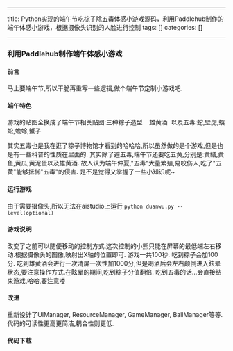 
--- 
title:  Python实现的端午节吃棕子除五毒体感小游戏源码，利用Paddlehub制作的端午体感小游戏，根据摄像头识别的人脸进行控制 
tags: []
categories: [] 

---
### 利用Paddlehub制作端午体感小游戏

#### 前言

马上要端午节,所以干脆再重写一些逻辑,做个端午节定制小游戏吧.

#### 端午特色

游戏的贴图全换成了端午节相关贴图:三种粽子造型 <img src="https://img-blog.csdnimg.cn/img_convert/59e3d71e85c250e11f5fede54e60d3fa.png" alt=""> <img src="https://img-blog.csdnimg.cn/img_convert/6931a42dd02eee58c216b09c0b39c7fe.png" alt=""> <img src="https://img-blog.csdnimg.cn/img_convert/4657bf455f8217df04ab5bf89ac020c1.png" alt=""> 雄黄酒 <img src="https://img-blog.csdnimg.cn/img_convert/c3b011eb7d8626c31ac4ec702875ccf1.png" alt=""> 以及五毒:蛇,壁虎,蜈蚣,蟾蜍,蟹子 <img src="https://img-blog.csdnimg.cn/img_convert/d730b07779e03734173e0499042914e3.png" alt=""> <img src="https://img-blog.csdnimg.cn/img_convert/c84944a871f68ba8ad7aabc2c8e80059.png" alt=""> <img src="https://img-blog.csdnimg.cn/img_convert/e3986dcb83e406c01bfba6765d85492e.png" alt=""> <img src="https://img-blog.csdnimg.cn/img_convert/d9f07c90c53207f0e4fb43c54b8e8c9b.png" alt=""> <img src="https://img-blog.csdnimg.cn/img_convert/2798b670a877ebe6e64a1850a3525f94.png" alt="">

其实五毒也是我在逛了粽子博物馆才看到的哈哈哈,所以虽然做的是个游戏,但是也是有一些科普的性质在里面的. 其实除了避五毒,端午节还要吃五黄,分别是:黄鳝,黄鱼,黄瓜,黄泥蛋以及雄黄酒. 故人认为端午仲夏,"五毒"大量繁殖,易咬伤人,吃了"五黄"能够抵御"五毒"的侵害. 是不是觉得又掌握了一些小知识呢~

#### 运行游戏

由于需要摄像头,所以无法在aistudio上运行 `python duanwu.py --level(optional)`

#### 游戏说明

改变了之前可以随便移动的控制方式,这次控制的小熊只能在屏幕的最低端左右移动.根据摄像头的图像,映射出X轴的位置即可. 游戏一共100秒. 吃到粽子会加100分. 吃到雄黄酒会进行一次清屏一次性加1000分,但是喝酒后会左右颠倒进入眩晕状态,要注意操作方式.在眩晕的期间,吃到粽子分值翻倍. 吃到五毒的话…会直接结束游戏,哈哈,要注意喽

#### 改进

重新设计了UIManager, ResourceManager, GameManager, BallManager等等.代码的可读性更高更简洁,耦合性则更低.

#### 代码下载


